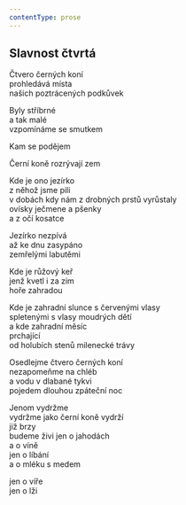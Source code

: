 ```yaml
---
contentType: prose
---
```


## Slavnost čtvrtá

Čtvero černých koní  
prohledává místa  
našich poztrácených podkůvek

Byly stříbrné  
a tak malé  
vzpomínáme se smutkem

Kam se podějem

Černí koně rozrývají zem

Kde je ono jezírko  
z něhož jsme pili  
v dobách kdy nám z drobných prstů vyrůstaly  
ovísky ječmene a pšenky  
a z očí kosatce

Jezírko nezpívá  
až ke dnu zasypáno  
zemřelými labutěmi

Kde je růžový keř  
jenž kvetl i za zim  
hoře zahradou

Kde je zahradní slunce s červenými vlasy  
spletenými s vlasy moudrých dětí  
a kde zahradní měsíc  
prchající  
od holubích stenů milenecké trávy

Osedlejme čtvero černých koní  
nezapomeňme na chléb  
a vodu v dlabané tykvi  
pojedem dlouhou zpáteční noc

Jenom vydržme  
vydržme jako černí koně vydrží  
již brzy  
budeme živi jen o jahodách  
a o víně  
jen o líbání  
a o mléku s medem

jen o víře  
jen o lži
